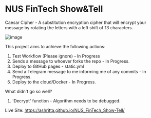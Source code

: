 # NUS FinTech Show&Tell
Caesar Cipher - A substitution encryption cipher that will encrypt your message by rotating the letters with a left shift of 13 characters.

![image](https://user-images.githubusercontent.com/63718042/206416797-5592681c-4eeb-4041-aefb-7f061e6245a6.png)

This project aims to achieve the following actions:
1. Test Workflow (Please ignore) - In Progress
2. Sends a message to whoever forks the repo - In Progress.
3. Deploy to GitHub pages - static.yml
4. Send a Telegram message to me informing me of any commits - In Progress.
5. Deploy to the cloud/Docker - In Progress.

What didn't go so well?
1. 'Decrypt' function - Algorithm needs to be debugged.

Live Site:
https://ashritta.github.io/NUS_FinTech_Show-Tell/
